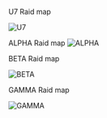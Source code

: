 U7 Raid map

<img src="https://cdn.discordapp.com/attachments/693018843857027142/808016136376680468/unknown.png" alt="U7">

ALPHA Raid map
<img src="https://cdn.discordapp.com/attachments/623889495946952715/804342967804231680/unknown.png" alt="ALPHA">

BETA Raid map

<img src="https://cdn.discordapp.com/attachments/623889495946952715/808016439289577492/unknown.png" alt="BETA">

GAMMA Raid map

<img src="https://cdn.discordapp.com/attachments/623889495946952715/808332702411390986/unknown.png" alt="GAMMA">